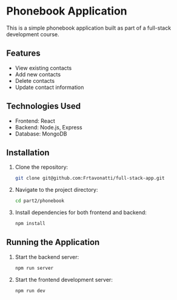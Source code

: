 # Phonebook Application

This is a simple phonebook application built as part of a full-stack development course.

## Features

- View existing contacts
- Add new contacts
- Delete contacts
- Update contact information

## Technologies Used

- Frontend: React
- Backend: Node.js, Express
- Database: MongoDB

## Installation

1. Clone the repository:
    ```bash
    git clone git@github.com:Frtavonatti/full-stack-app.git
    ```
2. Navigate to the project directory:
    ```bash
    cd part2/phonebook
    ```
3. Install dependencies for both frontend and backend:
    ```bash
    npm install
    ```

## Running the Application

1. Start the backend server:
    ```bash
    npm run server
    ```
2. Start the frontend development server:
    ```bash
    npm run dev
    ```
